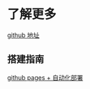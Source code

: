 # 了解更多
[github 地址](https://github.com/eastFang)

## 搭建指南
[github pages + 自动化部署](http://gdzrch.win/post/Deploy-Vuepress-Blog-On-TravisCI.html)